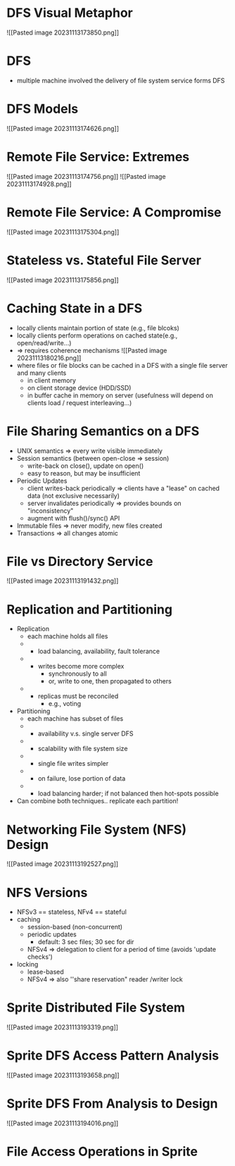 # DFS Visual Metaphor
![[Pasted image 20231113173850.png]]
# DFS
- multiple machine involved the delivery of file system service forms DFS
# DFS Models
![[Pasted image 20231113174626.png]]
# Remote File Service: Extremes
![[Pasted image 20231113174756.png]]
![[Pasted image 20231113174928.png]]
# Remote File Service: A Compromise
![[Pasted image 20231113175304.png]]

# Stateless vs. Stateful File Server
![[Pasted image 20231113175856.png]]
# Caching State in a DFS
- locally clients maintain portion of state (e.g., file blcoks)
- locally clients perform operations on cached state(e.g., open/read/write...)
- => requires coherence mechanisms
![[Pasted image 20231113180216.png]]
- where files or file blocks can be cached in a DFS with a single file server and many clients
	- in client memory
	- on client storage device (HDD/SSD)
	- in buffer cache in memory on server (usefulness will depend on clients load / request interleaving...)
# File Sharing Semantics on a DFS
 - UNIX semantics => every write visible immediately
 - Session semantics (between open-close => session)
	 - write-back on close(), update on open()
	 - easy to reason, but may be insufficient
 - Periodic Updates
	 - client writes-back periodically => clients have a "lease" on cached data (not exclusive necessarily)
	 - server invalidates periodically => provides bounds on "inconsistency"
	 - augment with flush()/sync() API
 - Immutable files => never modify, new files created
 - Transactions => all changes atomic
# File vs Directory Service
![[Pasted image 20231113191432.png]]
# Replication and Partitioning
- Replication
	- each machine holds all files
	- + load balancing, availability, fault tolerance
	- - writes become more complex
		- synchronously to all
		- or, write to one, then propagated to others
	- - replicas must be reconciled
		- e.g., voting
- Partitioning
	- each machine has subset of files
	- + availability v.s. single server DFS
	- + scalability with file system size
	- + single file writes simpler
	- - on failure, lose portion of data
	- - load balancing harder; if not balanced then hot-spots possible
- Can combine both techniques.. replicate each partition!
# Networking File System (NFS) Design
![[Pasted image 20231113192527.png]]
# NFS Versions
- NFSv3 == stateless, NFv4 == stateful
- caching
	- session-based (non-concurrent)
	- periodic updates
		- default: 3 sec files; 30 sec for dir
	- NFSv4 => delegation to client for a period of time (avoids 'update checks')
- locking
	- lease-based
	- NFSv4 => also ''share reservation" reader /writer lock
# Sprite Distributed File System
![[Pasted image 20231113193319.png]]
# Sprite DFS Access Pattern Analysis
![[Pasted image 20231113193658.png]]
# Sprite DFS From Analysis to Design
![[Pasted image 20231113194016.png]]
# File Access Operations in Sprite
